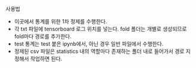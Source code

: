사용법

- 이곳에서 통계를 위한 1차 정제를 수행한다.
- 각 txt 파일에 tensorboard 로그 위치를 넣는다. fold 폴더는 개별로 생성되므로 fold마다 경로를 추가한다.
- test 통계는 test 붙은 ipynb에서, 아닌 경우 일반 파일에서 수행한다.
- 정제된 csv 파일은 statistics 내의 역할마다 존재하는 폴더 내로 들어가서 경로 지정해서 작업하면 된다.